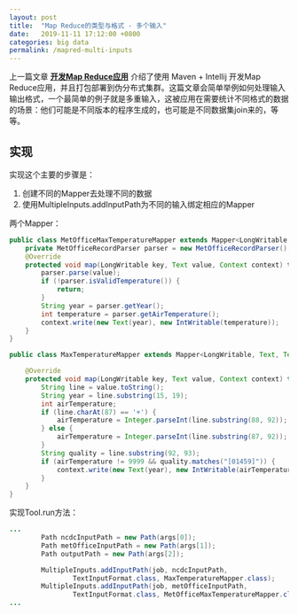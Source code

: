 ```yaml
---
layout: post
title:  "Map Reduce的类型与格式 - 多个输入"
date:   2019-11-11 17:12:00 +0800
categories: big data
permalink: /mapred-multi-inputs
---
```


上一篇文章 **[开发Map Reduce应用](/mapred-app)** 介绍了使用 Maven + Intellij 开发Map Reduce应用，并且打包部署到伪分布式集群。这篇文章会简单举例如何处理输入输出格式，一个最简单的例子就是多重输入，这被应用在需要统计不同格式的数据的场景：他们可能是不同版本的程序生成的，也可能是不同数据集join来的，等等。

## 实现

实现这个主要的步骤是：
1. 创建不同的Mapper去处理不同的数据
2. 使用MultipleInputs.addInputPath为不同的输入绑定相应的Mapper

两个Mapper：

```java
public class MetOfficeMaxTemperatureMapper extends Mapper<LongWritable, Text, Text, IntWritable> {
    private MetOfficeRecordParser parser = new MetOfficeRecordParser();
    @Override
    protected void map(LongWritable key, Text value, Context context) throws IOException, InterruptedException {
        parser.parse(value);
        if (!parser.isValidTemperature()) {
            return;
        }
        String year = parser.getYear();
        int temperature = parser.getAirTemperature();
        context.write(new Text(year), new IntWritable(temperature));
    }
}
```

```java
public class MaxTemperatureMapper extends Mapper<LongWritable, Text, Text, IntWritable> {

    @Override
    protected void map(LongWritable key, Text value, Context context) throws IOException, InterruptedException {
        String line = value.toString();
        String year = line.substring(15, 19);
        int airTemperature;
        if (line.charAt(87) == '+') {
            airTemperature = Integer.parseInt(line.substring(88, 92));
        } else {
            airTemperature = Integer.parseInt(line.substring(87, 92));
        }
        String quality = line.substring(92, 93);
        if (airTemperature != 9999 && quality.matches("[01459]")) {
            context.write(new Text(year), new IntWritable(airTemperature));
        }
    }
}
```

实现Tool.run方法：

```java
...
        Path ncdcInputPath = new Path(args[0]);
        Path metOfficeInputPath = new Path(args[1]);
        Path outputPath = new Path(args[2]);

        MultipleInputs.addInputPath(job, ncdcInputPath,
                TextInputFormat.class, MaxTemperatureMapper.class);
        MultipleInputs.addInputPath(job, metOfficeInputPath,
                TextInputFormat.class, MetOfficeMaxTemperatureMapper.class);
...
```